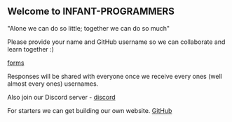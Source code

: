 ## Welcome to INFANT-PROGRAMMERS

"Alone we can do so little; together we can do so much"

Please provide your name and GitHub username so we can collaborate and learn together :)

[forms](https://forms.gle/dE1ezbrGrCjHh9yPA)

Responses will be shared with everyone once we receive every ones (well almost every ones) usernames.

Also join our Discord server - [discord](https://discord.gg/3jsQjPRCzK)


For starters we can get building our own website.
[GitHub](http://github.com)
